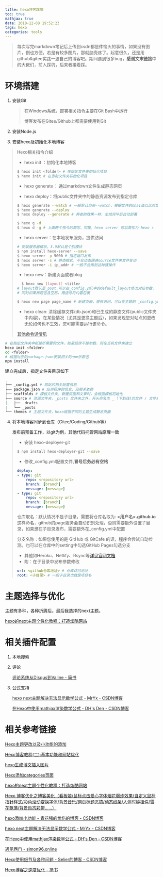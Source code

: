 ```yaml
---
title: hexo博客踩坑
toc: true
mathjax: true
date: 2018-12-08 19:52:23
tags: hexo
categories: tools
---
```


> 每次写完markdown笔记后上传到csdn都是件恼火的事情，如果没有图片，倒也方便，若是有较多图片，那就脑壳疼了。起意很久，还是用github&gitee实践一波自己的博客吧。期间遇到很多bug，**感谢文末链接**中的大佬们，前人踩坑，后来者接着踩。

<!-- more -->
# 环境搭建

1. 安装Git

   > 在Windows系统，部署相关指令主要在Git Bash中运行
   >
   > 博客发布在Gitee/Github上都需要使用到Git

2. 安装Node.js

3. 安装hexo及初始化本地博客

> Hexo相关指令介绍
>
> + hexo init ：初始化本地博客
>
> ```bash
> $ hexo init <folder> # 在指定文件夹初始化项目
> $ hexo init # 在当前文件夹初始化项目
> ```
> + hexo generate： 通过markdown文件生成静态网页
>
> + hexo deploy：将public文件夹中的静态资源发布到指定仓库
>
> ```bash
> $ hexo generate --watch # 一般默认自带--watch，根据文件的sha1值以比对文件是否改动，从而及时刷新
> $ hexo generate --deploy
> $ hexo deploy --generate # 两者的效果一样，生成完毕后自动部署
> ```
>
> ```bash
> $ hexo g -d
> $ hexo d -g # 上面两个指令的简写，同理，hexo server 可以简写为 hexo s
> ```
> + hexo server：在本地发布服务，提供访问
>
> ```bash
> # 安装服务器模块，3.0默认是个别模块
> $ npm install hexo-server --save
> $ hexo server -p 5000 # 指定端口发布
> $ hexo server -s # 静态模式，不会动态跟进source文件夹文件变动
> $ hexo server -i ip_addr # 一般不会用到这种骚操作
> ```
>
> + hexo new：新建页面或者blog
>
> ```bash
>   $ hexo new [layout] <title> 
> # layout默认是_post,可以在_config.yml中的default_layout修改对应参数，
> # 同时如果标题包含空格，用括号将内容包裹  
> ```
>
> ```bash
> $ hexo new page page_name # 新建页面，提供访问，可以在主题的 _config.yml中修改提供访问 
> ```
> + hexo clean: 清除缓存文件(db.json)和已生成的静态文件(public文件夹中内容)，在某些情况（尤其是更换主题后），如果发现您对站点的更改无论如何也不生效，您可能需要运行该命令。
>
>  [其他命令详情见](https://hexo.io/zh-cn/docs/commands.html)

```bash
# 在指定文件夹中新建所需要的文件，如果后续不接参数，则在当前文件夹建立
hexo init <folder> 
cd <folder>
# 根据对应的package.json安装相关的npm依赖包
npm install
```

建立完成后，指定文件夹目录如下

```bash
.
├── _config.yml # 网站的相关配置信息
├── package.json # 应用程序的信息，及相关依赖
├── scaffolds # 模板文件夹，新建页面和文章时，会根据模板初始化
├── source # 资源文件夹，_posts 文件夹之外，开头命名为 _ (下划线)的文件 / 文件夹和隐藏的文件将会被忽略。
|   ├── _drafts 
|   └── _posts 
└── themes # 主题文件夹，hexo根据不同的主题生成静态页面
```

4. 将本地博客同步到仓库（Gitee/Coding/Github等）

   发布前预备工作，以git为例，其他代码托管网站原理一致

> + 安装 hexo-deployer-git
>
> ```bash
> $ npm install hexo-deployer-git --save
> ```
> + 修改_config.yml配置文件,**冒号后务必有空格**
> ```yml
> deploy:
> - type: git
>     repo: <repository url>
>     branch: [branch]
>     message: [message]
> - type: git
>     repo: <repository url>
>     branch: [branch]
>     message: [message]
> ```
> 仓库取名：默认情况不是子目录，需要将仓库名取为: **<用户名>.github.io** 这样命名，github的page服务会自动识别处理，否则需要额外设置子目录，如果想在子目录发布，需要额外在_config.yml中配置
>
> 分支名称：如果您使用的是 GitHub 或 GitCafe 的话，程序会尝试自动检测。也可以在仓库中的setting中勾选GitHub Pages勾选分支
>
> + 其他如Heroku、Netlify、Rsync等[详见官网文档](https://hexo.io/zh-cn/docs/deployment)
> + 附：在子目录中发布参数修改
>
> ```yml
> url: <github仓库地址> # 仓库访问地址
> root: <子目录> # 一般子目录也就是项目名
> ```
>

# 主题选择与优化

主题有多种，各种折腾后，最后我选择的next主题。

[hexo的next主题个性化教程：打造炫酷网站](https://blog.csdn.net/qq_33699981/article/details/72716951)

# 相关插件配置

1. 本地搜索

2. 评论

   [评论系统从Disqus到Valine - 简书](https://www.jianshu.com/p/532acf1d41c1)

3. 公式支持

   [hexo next主题解决无法显示数学公式 - MrYx - CSDN博客](https://blog.csdn.net/yexiaohhjk/article/details/82526604)

   [在Hexo中使用mathjax渲染数学公式 - DH's Den - CSDN博客](https://blog.csdn.net/u013282174/article/details/80666123)

# 相关参考链接

[Hexo主题更改以及小功能的添加](https://www.jianshu.com/p/c9de55660d1b)

[Hexo博客教程(二):基本功能和网站优化](https://www.jianshu.com/p/2a70262295e4?utm_campaign=maleskine&utm_content=note&utm_medium=seo_notes&utm_source=recommendation)

[hexo生成博文插入图片](https://blog.csdn.net/sugar_rainbow/article/details/57415705)

[Hexo添加categories页面](https://www.voidking.com/2018/06/11/deve-hexo-categories/)

[hexo的next主题个性化教程：打造炫酷网站](https://blog.csdn.net/qq_33699981/article/details/72716951)

[Hexo 博客优化之博客美化（看板娘/鼠标点击爱心字体烟花爆炸效果/自定义鼠标指针样式/彩色滚动变换字体/背景音乐/网页标题恶搞/动态线条/人体时钟挂件/雪花飘落/背景动态彩带......）](https://blog.csdn.net/qq_36759224/article/details/85420403)

[hexo添加小功能 - 青花猪的忧伤的博客 - CSDN博客](https://blog.csdn.net/qq_43020645/article/details/82793753)

[hexo next主题解决无法显示数学公式 - MrYx - CSDN博客](https://blog.csdn.net/yexiaohhjk/article/details/82526604)

[在Hexo中使用mathjax渲染数学公式 - DH's Den - CSDN博客](https://blog.csdn.net/u013282174/article/details/80666123)

[遇见西门 - simon96.online](https://www.simon96.online/)

[Hexo使用细节及各种问题 - Selier的博客 - CSDN博客](https://blog.csdn.net/the_liang/article/details/82288346)

[Hexo博客之速度优化 - 简书](https://www.jianshu.com/p/93b63852f0b3)